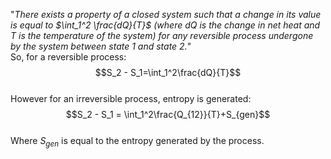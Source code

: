 "*There exists a property of a closed system such that a change in its value is equal to $\int_1^2 \frac{dQ}{T}$ (where $dQ$ is the change in net heat and $T$ is the temperature of the system) for any reversible process undergone by the system between state 1 and state 2.*"
\
So, for a reversible process:
\
$$S_2 - S_1=\int_1^2\frac{dQ}{T}$$
\
However for an irreversible process, entropy is generated:
\
$$S_2 - S_1 = \int_1^2\frac{Q_{12}}{T}+S_{gen}$$
\
Where $S_{gen}$ is equal to the entropy generated by the process.


